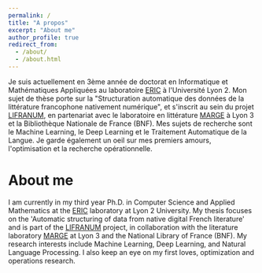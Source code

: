 ```yaml
---
permalink: /
title: "A propos"
excerpt: "About me"
author_profile: true
redirect_from: 
  - /about/
  - /about.html
---
```


Je suis actuellement en 3ème année de doctorat en Informatique et Mathématiques Appliquées au laboratoire [ERIC](https://eric.msh-lse.fr/) à l'Université Lyon 2.
Mon sujet de thèse porte sur la "Structuration automatique des données de la littérature francophone nativement numérique", et s'inscrit au sein du projet [LIFRANUM](https://projet-lifranum.univ-lyon3.fr/), en partenariat avec le laboratoire en littérature [MARGE](https://marge.univ-lyon3.fr/) à Lyon 3 et la Bibliothèque Nationale de France (BNF).
Mes sujets de recherche sont le Machine Learning, le Deep Learning et le Traitement Automatique de la Langue. Je garde également un oeil sur mes premiers amours, l'optimisation et la recherche opérationnelle.

# About me
I am currently in my third year Ph.D. in Computer Science and Applied Mathematics at the [ERIC](https://eric.msh-lse.fr/) laboratory at Lyon 2 University.
My thesis focuses on the 'Automatic structuring of data from native digital French literature' and is part of the [LIFRANUM](https://projet-lifranum.univ-lyon3.fr/) project, in collaboration with the literature laboratory [MARGE](https://marge.univ-lyon3.fr/) at Lyon 3 and the National Library of France (BNF).
My research interests include Machine Learning, Deep Learning, and Natural Language Processing. I also keep an eye on my first loves, optimization and operations research.